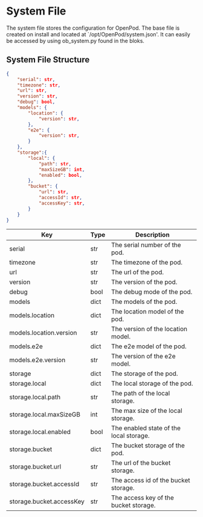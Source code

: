 # System File

The system file stores the configuration for OpenPod. The base file is created on install and located at `/opt/OpenPod/system.json'. It can easily be accessed by using ob_system.py found in the bloks.

## System File Structure

```JSON
{
    "serial": str,
    "timezone": str,
    "url": str,
    "version": str,
    "debug": bool,
    "models": {
        "location": {
            "version": str,
        },
        "e2e": {
            "version": str,
        }
    },
    "storage":{
        "local": {
            "path": str,
            "maxSizeGB": int,
            "enabled": bool,
        },
        "bucket": {
            "url": str,
            "accessId": str,
            "accessKey": str,
        }
    }
}
```

| Key                      | Type | Description                             |
|--------------------------|------|-----------------------------------------|
| serial                   | str  | The serial number of the pod.           |
| timezone                 | str  | The timezone of the pod.                |
| url                      | str  | The url of the pod.                     |
| version                  | str  | The version of the pod.                 |
| debug                    | bool | The debug mode of the pod.              |
| models                   | dict | The models of the pod.                  |
| models.location          | dict | The location model of the pod.          |
| models.location.version  | str  | The version of the location model.      |
| models.e2e               | dict | The e2e model of the pod.               |
| models.e2e.version       | str  | The version of the e2e model.           |
| storage                  | dict | The storage of the pod.                 |
| storage.local            | dict | The local storage of the pod.           |
| storage.local.path       | str  | The path of the local storage.          |
| storage.local.maxSizeGB  | int  | The max size of the local storage.      |
| storage.local.enabled    | bool | The enabled state of the local storage. |
| storage.bucket           | dict | The bucket storage of the pod.          |
| storage.bucket.url       | str  | The url of the bucket storage.          |
| storage.bucket.accessId  | str  | The access id of the bucket storage.    |
| storage.bucket.accessKey | str  | The access key of the bucket storage.   |
